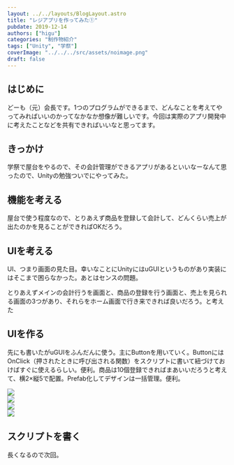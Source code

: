 ```yaml
---
layout: ../../layouts/BlogLayout.astro
title: "レジアプリを作ってみた①"
pubdate: 2019-12-14
authors: ["higu"]
categories: "制作物紹介"
tags: ["Unity", "学祭"]
coverImage: "../../../src/assets/noimage.png"
draft: false
---
```


## はじめに

どーも（元）会長です。1つのプログラムができるまで、どんなことを考えてやってみればいいのかってなかなか想像が難しいです。今回は実際のアプリ開発中に考えたことなどを共有できればいいなと思ってます。

## きっかけ

学祭で屋台をやるので、その会計管理ができるアプリがあるといいなーなんて思ったので、Unityの勉強ついでにやってみた。

## 機能を考える

屋台で使う程度なので、とりあえず商品を登録して会計して、どんくらい売上が出たのかを見ることができればOKだろう。

## UIを考える

UI、つまり画面の見た目。幸いなことにUnityにはuGUIというものがあり実装にはそこまで困らなかった。あとはセンスの問題。

とりあえずメインの会計行うを画面と、商品の登録を行う画面と、売上を見られる画面の3つがあり、それらをホーム画面で行き来できれば良いだろう。と考えた

## UIを作る

先にも書いたがuGUIをふんだんに使う。主にButtonを用いていく。ButtonにはOnClick（押されたときに呼び出される関数）をスクリプトに書いて紐づけておけばすぐに使えるらしい。便利。商品は10個登録できればまあいいだろうと考えて、横2×縦5で配置。Prefab化してデザインは一括管理。便利。

![](../../assets/post/20191214/screenshot_20191214-163651134483681993197871.png)  
![](../../assets/post/20191214/screenshot_20191214-1636555895954824905428875.png)  
![](../../assets/post/20191214/screenshot_20191214-1637097519905108118006155.png)  
![](../../assets/post/20191214/screenshot_20191214-1637044754467152039904846.png)

## スクリプトを書く

長くなるので次回。
